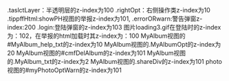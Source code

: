 ﻿.taslctLayer：半透明层的z-index为100
.rightOpt：右侧操作类z-index为10
.tippffHtml:showPH视图的举报z-index为101,
.errorORwarn:警告弹窗z-index:200
.login:登陆弹窗的z-index为103
图片loading3.gif在登陆时的z-index为：102，在举报的html加载时其z-index为：100
MyAlbum视图的#MyAlbum_help_txt的z-index为10
MyAlbum视图的.MyAlbumOpt的z-index为20
MyAlbum视图的#cmfDelAlbum的z-index为101
MyAlbum视图的.MyAlbum_txt的z-index为2
MyAlbum视图的.shareDiv的z-index为101
photo视图的#myPhotoOptWarn的z-index为101
